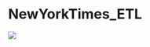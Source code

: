 # NewYorkTimes_ETL
<img src="https://static01.nyt.com/newsgraphics/images/icons/defaultPromoCrop.png">

